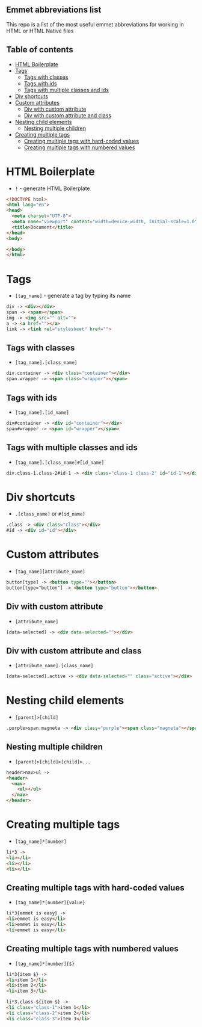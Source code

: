 ## Emmet abbreviations list

This repo is a list of the most useful emmet abbreviations for working in HTML or HTML Native files

## Table of contents

- [HTML Boilerplate](#html-boilerplate)
- [Tags](#tags)
  - [Tags with classes](#tags-with-classes)
  - [Tags with ids](#tags-with-ids)
  - [Tags with multiple classes and ids](#tags-with-multiple-classes-and-ids)
- [Div shortcuts](#div-shortcuts)
- [Custom attributes](#custom-attributes)
  - [Div with custom attribute](#div-with-custom-attribute)
  - [Div with custom attribute and class](#div-with-custom-attribute-and-class)
- [Nesting child elements](#nesting-child-elements)
  - [Nesting multiple children](#nesting-multiple-children)
- [Creating multiple tags](#creating-multiple-tags)
  - [Creating multiple tags with hard-coded values](#creating-multiple-tags-with-hard-coded-values)
  - [Creating multiple tags with numbered values](#creating-multiple-tags-with-numbered-values)

# HTML Boilerplate

- `!` - generate HTML Boilerplate

```html
<!DOCTYPE html>
<html lang="en">
<head>
  <meta charset="UTF-8">
  <meta name="viewport" content="width=device-width, initial-scale=1.0">
  <title>Document</title>
</head>
<body>

</body>
</html>
```

# Tags

- `[tag_name]` - generate a tag by typing its name

```html
div -> <div></div>
span -> <span></span>
img -> <img src="" alt="">
a -> <a href=""></a>
link -> <link rel="stylesheet" href="">
```

## Tags with classes

- `[tag_name].[class_name]`

```html
div.container -> <div class="container"></div>
span.wrapper -> <span class="wrapper"></span>
```

## Tags with ids

- `[tag_name].[id_name]`

```html
div#container -> <div id="container"></div>
span#wrapper -> <span id="wrapper"></span>
```

## Tags with multiple classes and ids

- `[tag_name].[class_name]#[id_name]`

```html
div.class-1.class-2#id-1 -> <div class="class-1 class-2" id="id-1"></div>
```

# Div shortcuts

- `.[class_name]` or `#[id_name]`

```html
.class -> <div class="class"></div>
#id -> <div id="id"></div>
```

# Custom attributes

- `[tag_name][attribute_name]`

```html
button[type] -> <button type=""></button>
button[type="button"] -> <button type="button"></button>
```

## Div with custom attribute

- `[attribute_name]`

```html
[data-selected] -> <div data-selected=""></div>
```

## Div with custom attribute and class

- `[attribute_name].[class_name]`

```html
[data-selected].active -> <div data-selected="" class="active"></div>
```

# Nesting child elements

- `[parent]>[child]`

```html
.purple>span.magneta -> <div class="purple"><span class="magneta"></span></div>
```

## Nesting multiple children

- `[parent]>[child]>[child]>...`

```html
header>nav>ul ->
<header>
  <nav>
    <ul></ul>
  </nav>
</header>
```

# Creating multiple tags

- `[tag_name]*[number]`

```html
li*3 ->
<li></li>
<li></li>
<li></li>
```

## Creating multiple tags with hard-coded values

- `[tag_name]*[number]{value}`

```html
li*3{emmet is easy} ->
<li>emmet is easy</li>
<li>emmet is easy</li>
<li>emmet is easy</li>
```

## Creating multiple tags with numbered values

- `[tag_name]*[number]{$}`

```html
li*3{item $} ->
<li>item 1</li>
<li>item 2</li>
<li>item 3</li>

li*3.class-${item $} ->
<li class="class-1">item 1</li>
<li class="class-2">item 2</li>
<li class="class-3">item 3</li>
```
